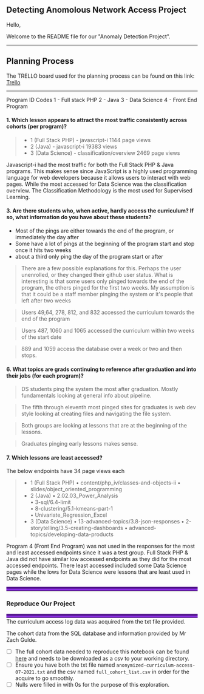 ## Detecting Anomolous Network Access Project

Hello,

Welcome to the README file for our "Anomaly Detection Project".


_________________

## Planning Process

The TRELLO board used for the planning process can be found on this link: [Trello](https://trello.com/b/LA6GxLOI/anomaly-detection)


_________________

Program ID Codes
1 - Full stack PHP
2 - Java
3 - Data Science
4 - Front End Program


#### 1. Which lesson appears to attract the most traffic consistently across cohorts (per program)?

> - 1 (Full Stack PHP) - javascript-i    1144 page views
> - 2 (Java) -  javascript-i 19383 views
> - 3 (Data Science) - classification/overview     2469 page views

Javascript-i had the most traffic for both the Full Stack PHP & Java programs. This makes sense since JavaScript is a highly used programming language for web developers because it allows users to interact with web pages.  While the most accessed for Data Science was the classification overview.  The Classification Methodology is the most used for Supervised Learning.

#### 3. Are there students who, when active, hardly access the curriculum? If so, what information do you have about these students?
- Most of the pings are either towards the end of the program, or immediately the day after
- Some have a lot of pings at the beginning of the program start and stop once it hits two weeks
- about a third only ping the day of the program start or after

>There are a few possible explanations for this.  Perhaps the user unenrolled, or they changed their github user status. What is interesting is that some users only pinged towards the end of the program, the others pinged for the first two weeks. My assumption is that it could be a staff member pinging the system or it's people that left after two weeks

>Users 49,64, 278, 812, and 832 accessed the curriculum towards the end of the program

>Users 487, 1060 and 1065 accessed the curriculum within two weeks of the start date

>889 and 1059 access the database over a week or two and then stops.

#### 6. What topics are grads continuing to reference after graduation and into their jobs (for each program)?
>DS students ping the system the most after graduation. Mostly fundamentals looking at general info about pipeline. 

>The fifth through eleventh most pinged sites for graduates is web dev style looking at creating files and navigating the file system. 

> Both groups are looking at lessons that are at the beginning of the lessons. 

> Graduates pinging early lessons makes sense.
#### 7. Which lessons are least accessed?

The below endpoints have 34 page views each

> - 1 (Full Stack PHP) 
>   • content/php_iv/classes-and-objects-ii
>   • slides/object_oriented_programming
> - 2 (Java)
>   •  2.02.03_Power_Analysis    
>   •  3-sql/6.4-limit                           
>   •  8-clustering/5.1-kmeans-part-1                                 
>   •  Univariate_Regression_Excel                                     
> - 3 (Data Science)
>   • 13-advanced-topics/3.8-json-responses
>   • 2-storytelling/3.5-creating-dashboards
>   • advanced-topics/developing-data-products 


Program 4 (Front End Program) was not used in the responses for the most and least accessed endpoints since it was a test group. Full Stack PHP & Java did not have similar low accessed endpoints as they did for the most accessed endpoints. There least accessed included some Data Science pages while the lows for Data Science were lessons that are least used in Data Science.

<hr style="border-top: 10px groove blueviolet; margin-top: 1px; margin-bottom: 1px"></hr>

### Reproduce Our Project

<hr style="border-top: 10px groove blueviolet; margin-top: 1px; margin-bottom: 1px"></hr>The curriculum access log data was acquired from the txt file provided. 

The cohort data from the SQL database and information provided by Mr Zach Gulde. 

- [ ] The full cohort data needed to reproduce this notebook can be found [here](https://docs.google.com/spreadsheets/d/11g_qJf7VD989pvzOZIYkVZZc7xip4L5Cysifx_V6dIk/edit?usp=sharing) and needs to be downloaded as a csv to your working directory. 
- [ ] Ensure you have both the txt file named `anonymized-curriculum-access-07-2021.txt` and the csv named `full_cohort_list.csv` in order for the acquire to go smoothly.
- [ ] Nulls were filled in with 0s for the purpose of this exploration.
